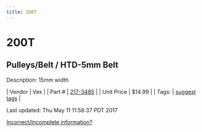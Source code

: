 ```yaml
---
title: 200T
---
```


# 200T
## Pulleys/Belt / HTD-5mm Belt
Description: 	15mm width 

| Vendor | Vex | 
| Part # | [217-3485](http://www.vexrobotics.com/vexpro/motion/belts-and-pulleys/htdbelts15.html) | 
| Unit Price | $14.99 | 
| Tags: | [suggest tags](https://docs.google.com/forms/d/e/1FAIpQLSeWyY8v3RgOty-MyWmh9U0iivNYN_molChYyS-0U-o-kOAv_g/viewform) | 

Last updated: Thu May 11 11:58:37 PDT 2017

 [Incorrect/Incomplete information?](https://docs.google.com/forms/d/e/1FAIpQLSeWyY8v3RgOty-MyWmh9U0iivNYN_molChYyS-0U-o-kOAv_g/viewform)